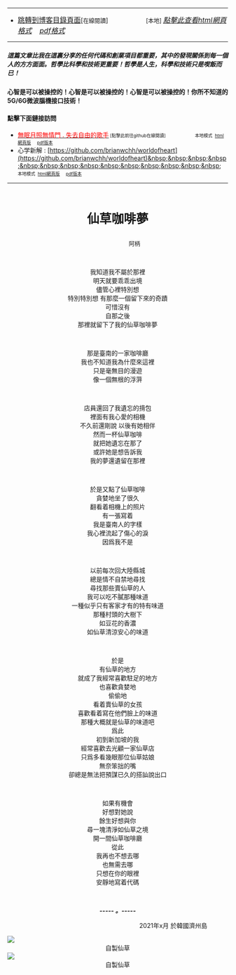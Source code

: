 ****
- [<font size=3>跳轉到博客目錄頁面</font>](../../tableOfContent.md)[<font size=2>在線閱讀</font>]&nbsp;&nbsp; &nbsp; &nbsp; &nbsp; &nbsp; &nbsp; &nbsp; &nbsp; &nbsp;&nbsp; &nbsp;  <font size=2> [本地] </font><font size=3>[*_點擊此查看html網頁格式_*](../../tableOfContent.html)&nbsp; &nbsp; [*_pdf格式_*](../../tableOfContent.md.pdf)</font>
****

##### *_這篇文章比我在這裏分享的任何代碼和創業項目都重要，其中的發現關係到每一個人的方方面面。哲學比科學和技術更重要！哲學是人生，科學和技術只是喫飯而已！_*

#### 心智是可以被操控的！心智是可以被操控的！心智是可以被操控的！你所不知道的5G/6G微波腦機接口技術！ 

#### 點擊下面鏈接訪問
- [<font color=red>無眠月照無情門 . 失去自由的歌手</font>](https://github.com/brianwchh/worldofheart/blob/main/md_and_html/%E7%84%A1%E7%9C%A0%E6%9C%88%E7%85%A7%E7%84%A1%E6%83%85%E9%96%80.md)<font size=1> [點擊此前往github在線閱讀]</font> &nbsp;&nbsp;&nbsp;&nbsp;&nbsp;&nbsp;&nbsp;&nbsp;&nbsp;&nbsp;&nbsp;&nbsp;&nbsp;&nbsp;&nbsp; <font size=1>本地模式 &nbsp;[html網頁版](../../md_and_html/無眠月照無情門.html) &nbsp;&nbsp;&nbsp; [pdf版本](../../md_and_html/無眠月照無情門.md.pdf) </font>
- 心学新解 : [https://github.com/brianwchh/worldofheart](https://github.com/brianwchh/worldofheart)&nbsp;&nbsp;&nbsp;&nbsp;&nbsp;&nbsp;&nbsp;&nbsp;&nbsp;&nbsp;&nbsp;&nbsp;&nbsp;&nbsp;&nbsp; <font size=1>本地模式 &nbsp;[html網頁版](../../md_and_html/心學新解.html) &nbsp;&nbsp;&nbsp; [pdf版本](../../md_and_html/心學新解.md.pdf) </font>

****

</br>

****<p align="center" style="font-size: 28px;">仙草咖啡夢</p>****

<p align="center" style="font-size: small;">&nbsp;&nbsp;&nbsp;&nbsp;&nbsp;&nbsp;&nbsp;&nbsp;&nbsp;&nbsp;&nbsp;&nbsp;&nbsp;&nbsp;&nbsp;&nbsp;&nbsp;&nbsp;&nbsp;&nbsp; 阿柄</p>




<div align="center"> <!-- div_1-->

  <p align="center"> 
    
</br>

我知道我不屬於那裡  
明天就要乖乖出境  
儘管心裡特別想  
特別特別想 有那麼一個留下來的奇蹟  
可惜沒有  
自那之後  
那裡就留下了我的仙草咖啡夢  
      
</br>

那是臺南的一家咖啡廳   
我也不知道我為什麼來這裡  
只是毫無目的漫遊  
像一個無根的浮蓱  
    
</br>

店員還回了我遺忘的揹包  
裡面有我心愛的相機  
不久前還剛說 以後有她相伴  
然而一杯仙草咖啡  
就把她遺忘在那了  
或許她是想告訴我  
我的夢還遺留在那裡  
    
</br>

於是又點了仙草咖啡  
貪婪地坐了很久  
翻看着相機上的照片  
有一張寫着  
我是臺南人的字樣  
我心裡流起了傷心的淚  
因爲我不是  
    
</br>

以前每次回大陸縣城  
總是情不自禁地尋找  
尋找那些賣仙草的人  
我可以吃不膩那種味道  
一種似乎只有客家才有的特有味道  
那種村頭的大樹下  
如豆花的香濃  
如仙草清涼安心的味道  
    
</br>

於是  
有仙草的地方  
就成了我經常喜歡駐足的地方  
也喜歡貪婪地  
偷偷地  
看着賣仙草的女孩  
喜歡看着寫在他們臉上的味道  
那種大概就是仙草的味道吧  
爲此  
初到新加坡的我  
經常喜歡去光顧一家仙草店  
只爲多看幾眼那位仙草姑娘  
無奈笨拙的嘴  
卻總是無法把預謀已久的搭訕說出口  
    
</br>

如果有機會  
好想對她說  
餘生好想與你  
尋一塊清淨如仙草之境  
開一間仙草咖啡廳  
從此  
我再也不想去哪  
也無需去哪  
只想在你的眼裡  
安靜地寫着代碼  
  



  </br>

  ***_-----&nbsp;。-----_***

 
  </p>



  <p align="right"> 2021年x月 於韓國濟州島 &nbsp;&nbsp;&nbsp;&nbsp;&nbsp;&nbsp;&nbsp;&nbsp;&nbsp;&nbsp;&nbsp; </p>  
  
</div> <!-- end of div_1-->


<!-- image area, flex to make it center,it may not work for github, for html and pdf rendering only -->
<div align="center" style="page-break-inside: avoid; margin-top:1px; margin-bottom:1px;"> <!-- pictureWrapper_div add this only to make the bendan github understand -->
  <div class="ImageWrapperFlex" >
   <div class="FlexSide"  ></div>
   <image class="FlexImage"   src='./images/燒仙草1.jpg'/>
   <div class="FlexSide" ></div>
  </div>
  <p align="center" style="margin:0px;"> 自製仙草 </p> 
</div> <!-- end pictureWrapper_div -->


<!-- image area, flex to make it center,it may not work for github, for html and pdf rendering only -->
<div align="center" style="page-break-inside: avoid; margin-top:1px; margin-bottom:1px;"> <!-- pictureWrapper_div add this only to make the bendan github understand -->
  <div class="ImageWrapperFlex" >
   <div class="FlexSide"  ></div>
   <image class="FlexImage"   src='./images/燒仙草2.jpg'/>
   <div class="FlexSide" ></div>
  </div>
  <p align="center" style="margin:0px;"> 自製仙草 </p> 
</div> <!-- end pictureWrapper_div -->

 
</br>
</br>
</br>



<div align="center" style="font-size:13px;">


</div>

</br>


<style>

.ImageWrapperFlex {
    display: flex; 
    flex-direction: row; 
    margin-top: 1px; 
    margin-bottom: 1px;

    width: 100% ;
}

.FlexSide {
    flex-basis: 0px ;
    flex:1;

}



/* large device screen 設置熒幕顯示圖片大小（電腦等大型屏幕）*/
@media only screen and (min-width: 600px) {

    .FlexImage {
        flex-basis: 600px ;
        flex:0;    
        height:auto; 
        max-width: 600px;
        min-width: 600px;
     
    }

}

 /* small device screen 設置熒幕顯示圖片大小（平板手機等屏幕）*/
@media only screen and (max-width: 600px) {
    
    .FlexImage {
        flex-basis: 600px ;
        flex:1;
        height:auto; 
     
    }

}

/* style for print !important 設置打印圖片大小*/
@media print {

    .FlexImage {
        flex-basis: 500px ;
        flex:0;    
        height:auto; 
        max-width: 500px;
        min-width: 500px;
     
    }
}


</style>


